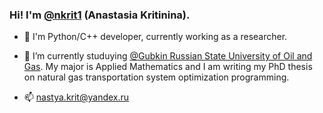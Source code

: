### Hi! I'm [**@nkrit1**](https://github.com/nkrit1) (Anastasia Kritinina).

- 🔭 I'm Python/C++ developer, currently working as a researcher.

- 🌱 I’m currently studuying [@Gubkin Russian State University of Oil and Gas](https://en.gubkin.ru/). My major is Applied Mathematics and I am writing my PhD thesis on natural gas transportation system optimization programming.

- 📫 nastya.krit@yandex.ru


<!--
**nkrit1/nkrit1** is a ✨ _special_ ✨ repository because its `README.md` (this file) appears on your GitHub profile.

Here are some ideas to get you started:

- 🔭 I’m currently working on ...
- 🌱 I’m currently learning ...
- 👯 I’m looking to collaborate on ...
- 🤔 I’m looking for help with ...
- 💬 Ask me about ...
- 📫 How to reach me: ...
- 😄 Pronouns: ...
- ⚡ Fun fact: ...
-->
